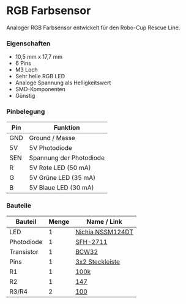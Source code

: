# RGB Farbsensor

Analoger RGB Farbsensor entwickelt für den Robo-Cup Rescue Line.


### Eigenschaften

* 10,5 mm x 17,7 mm
* 6 Pins
* M3 Loch
* Sehr helle RGB LED
* Analoge Spannung als Helligkeitswert
* SMD-Komponenten
* Günstig

### Pinbelegung

Pin  | Funktion
-----|---------
GND  | Ground / Masse
5V   | 5V Photodiode
SEN  | Spannung der Photodiode
R    | 5V Rote LED (50 mA)
G    | 5V Grüne LED (35 mA)
B    | 5V Blaue LED (30 mA)


### Bauteile

Bauteil | Menge |   Name / Link
-------|--|---------------
LED  | 1 | [Nichia NSSM124DT](https://www.leds.de/nichia-nssm124dt-smd-led-rgb-30201.html)
Photodiode | 1 | [SFH-2711](https://www.mouser.de/ProductDetail/OSRAM-Opto-Semiconductors/SFH-2711?qs=%252BEew9%252B0nqrDd5IpctorHnA==)
Transistor | 1 | [BCW32](https://www.digikey.de/product-detail/de/on-semiconductor/BCW32LT1G/BCW32LT1GOSCT-ND/2704971)
Pins | 1 | [3x2 Steckleiste](https://www.digikey.de/product-detail/de/amphenol-icc-fci/67997-206HLF/609-3234-ND/1878491)
R1 | 1 | [100k](https://www.digikey.de/product-detail/de/yageo/RC0603FR-07100KL/311-100KHRCT-ND/729836)
R2 | 1 | [147](https://www.digikey.de/product-detail/de/yageo/RC0603FR-07147RL/311-147HRCT-ND/729897)
R3/R4 | 2 | [100](https://www.digikey.de/product-detail/de/yageo/RT0603BRD07100RL/YAG1497CT-ND/5138945) 

